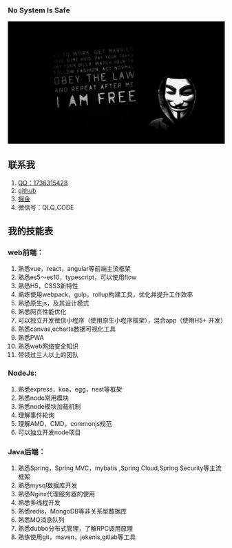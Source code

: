 ### No System Is Safe

![](https://github.com/JoeyQiuYang/JoeyQiuYang/blob/master/ha.jpg)

## 联系我
1. [QQ：1736315428](http://wpa.qq.com/msgrd?v=3&uin=1736315428&site=qq&menu=yes)
2. [github](https://github.com/QiuyangQ)
3. [掘金](https://juejin.im/user/5a5e1680518825734d14a1d7)
4. 微信号：QLQ_CODE


## 我的技能表

### web前端：
1. 熟悉vue，react，angular等前端主流框架
2. 熟悉es5～es10，typescript，可以使用flow
3. 熟悉H5，CSS3新特性
4. 熟练使用webpack，gulp，rollup构建工具，优化并提升工作效率
5. 熟悉原生js，及其设计模式
6. 熟悉网页性能优化
7. 可以独立开发微信小程序（使用原生小程序框架），混合app（使用H5+ 开发）
8. 熟悉canvas,echarts数据可视化工具
9. 熟悉PWA
10. 熟悉web网络安全知识
11. 带领过三人以上的团队

### NodeJs:
1. 熟悉express，koa，egg，nest等框架
2. 熟悉node常用模块
3. 熟悉node模块加载机制
4. 理解事件轮询
5. 理解AMD，CMD，commonjs规范
6. 可以独立开发node项目

### Java后端：
1. 熟悉Spring，Spring MVC，mybatis ,Spring Cloud,Spring Security等主流框架
2. 熟悉mysql数据库开发
3. 熟悉Nginx代理服务器的使用
4. 熟悉多线程开发
5. 熟悉redis，MongoDB等非关系型数据库
6. 熟悉MQ消息队列
7. 熟悉dubbo分布式管理，了解RPC调用原理
8. 熟练使用git，maven，jekenis,gitlab等工具
